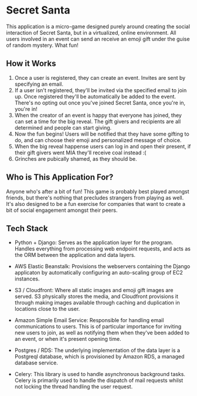 # Secret Santa

This application is a micro-game designed purely around creating the social interaction of Secret Santa, but in a virtualized, online environment. All users involved in an event can send an receive an emoji gift under the guise of random mystery. What fun!

## How it Works
1. Once a user is registered, they can create an event. Invites are sent by specifying an email.
2. If a user isn't registered, they'll be invited via the specified email to join up. Once registered they'll be automatically be added to the event. There's no opting out once you've joined Secret Santa, once you're in, you're in!
3. When the creator of an event is happy that everyone has joined, they can set a time for the big reveal. The gift givers and recipients are all determined and people can start giving.
4. Now the fun begins! Users will be notified that they have some gifting to do, and can choose their emoji and personalized message of choice.
5. When the big reveal happense users can log in and open their present, if their gift givers went MIA they'll receive coal instead :(
6. Grinches are pubically shamed, as they should be.

## Who is This Application For?

Anyone who's after a bit of fun! This game is probably best played amongst friends, but there's nothing that precludes strangers from playing as well. It's also designed to be a fun exercise for companies that want to create a bit of social engagement amongst their peers. 

## Tech Stack

* Python + Django: Serves as the application layer for the program. Handles everything from processing web endpoint requests, and acts as the ORM between the application and data layers.

* AWS Elastic Beanstalk: Provisions the webservers containing the Django applicaton by automatically configuring an auto-scaling group of EC2 instances. 

* S3 / Cloudfront: Where all static images and emoji gift images are served. S3 physically stores the media, and Cloudfront provisions it through making images available through caching and duplication in locations close to the user.

* Amazon Simple Email Service: Responsible for handling email communications to users. This is of particular importance for inviting new users to join, as well as notifying them when they've been added to an event, or when it's present opening time.

* Postgres / RDS: The underlying implementation of the data layer is a Postgreql database, which is provisioned by Amazon RDS, a managed database service. 

* Celery: This library is used to handle asynchronous background tasks. Celery is primarily used to handle the dispatch of mail requests whilst not locking the thread handling the user request.
